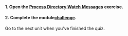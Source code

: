 <head><base target="_blank"> </head>

#### **1. Open the [Process Directory Watch Messages](https://safe.my.trailhead.com/content/safe/modules/build-versatile-automations/exercise-process-directory-watch-messages?trail_id=automate-data-integration-tasks) exercise.**

  


#### **2. Complete the module**[**challenge**](https://safe.my.trailhead.com/content/safe/modules/build-versatile-automations/exercise-process-directory-watch-messages?trail_id=automate-data-integration-tasks#challenge).

Go to the next unit when you've finished the quiz.


